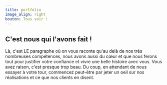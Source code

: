 ```yaml
---
title: portfolio
image_align: right
bouton: Tous voir !
---
```


## C'est nous qui l'avons fait !
   



Là, c'est LE paragraphe où on vous raconte 
qu'au delà de nos très nombreuses compétences, 
nous avons aussi du cœur et que nous ferons 
tout pour justifier votre confiance et vivre une belle 
histoire avec vous. Vous avez raison, 
c'est presque trop beau. 
Du coup, en attendant de nous essayer 
à votre tour, commencez peut-être par jeter un 
oeil sur nos réalisations et ce que nos clients en disent.


